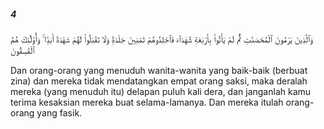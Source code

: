 ##### 4

<span class="ayah">وَٱلَّذِينَ يَرْمُونَ ٱلْمُحْصَنَٰتِ ثُمَّ لَمْ يَأْتُوا۟ بِأَرْبَعَةِ شُهَدَآءَ فَٱجْلِدُوهُمْ ثَمَٰنِينَ جَلْدَةًۭ وَلَا تَقْبَلُوا۟ لَهُمْ شَهَٰدَةً أَبَدًۭا ۚ وَأُو۟لَٰٓئِكَ هُمُ ٱلْفَٰسِقُونَ</span>

<span class="ayah_translation">Dan orang-orang yang menuduh wanita-wanita yang baik-baik (berbuat zina) dan mereka tidak mendatangkan empat orang saksi, maka deralah mereka (yang menuduh itu) delapan puluh kali dera, dan janganlah kamu terima kesaksian mereka buat selama-lamanya. Dan mereka itulah orang-orang yang fasik.</span>
